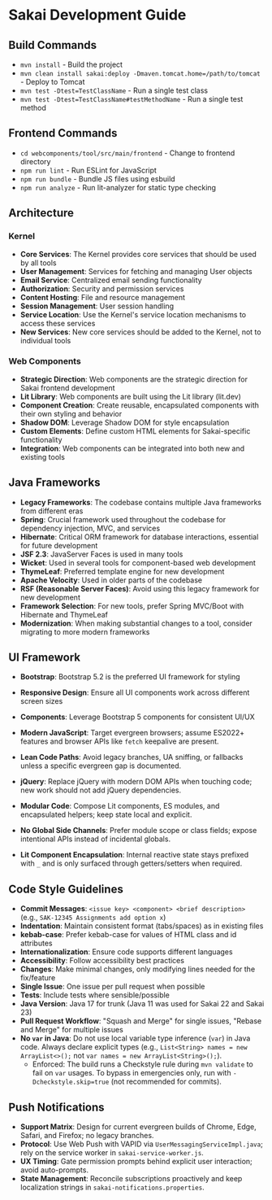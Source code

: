 # Sakai Development Guide

## Build Commands
- `mvn install` - Build the project
- `mvn clean install sakai:deploy -Dmaven.tomcat.home=/path/to/tomcat` - Deploy to Tomcat
- `mvn test -Dtest=TestClassName` - Run a single test class
- `mvn test -Dtest=TestClassName#testMethodName` - Run a single test method

## Frontend Commands
- `cd webcomponents/tool/src/main/frontend` - Change to frontend directory
- `npm run lint` - Run ESLint for JavaScript
- `npm run bundle` - Bundle JS files using esbuild
- `npm run analyze` - Run lit-analyzer for static type checking

## Architecture

### Kernel
- **Core Services**: The Kernel provides core services that should be used by all tools
- **User Management**: Services for fetching and managing User objects
- **Email Service**: Centralized email sending functionality
- **Authorization**: Security and permission services
- **Content Hosting**: File and resource management
- **Session Management**: User session handling
- **Service Location**: Use the Kernel's service location mechanisms to access these services
- **New Services**: New core services should be added to the Kernel, not to individual tools

### Web Components
- **Strategic Direction**: Web components are the strategic direction for Sakai frontend development
- **Lit Library**: Web components are built using the Lit library (lit.dev)
- **Component Creation**: Create reusable, encapsulated components with their own styling and behavior
- **Shadow DOM**: Leverage Shadow DOM for style encapsulation
- **Custom Elements**: Define custom HTML elements for Sakai-specific functionality
- **Integration**: Web components can be integrated into both new and existing tools

## Java Frameworks
- **Legacy Frameworks**: The codebase contains multiple Java frameworks from different eras
- **Spring**: Crucial framework used throughout the codebase for dependency injection, MVC, and services
- **Hibernate**: Critical ORM framework for database interactions, essential for future development
- **JSF 2.3**: JavaServer Faces is used in many tools
- **Wicket**: Used in several tools for component-based web development
- **ThymeLeaf**: Preferred template engine for new development
- **Apache Velocity**: Used in older parts of the codebase
- **RSF (Reasonable Server Faces)**: Avoid using this legacy framework for new development
- **Framework Selection**: For new tools, prefer Spring MVC/Boot with Hibernate and ThymeLeaf
- **Modernization**: When making substantial changes to a tool, consider migrating to more modern frameworks

## UI Framework
- **Bootstrap**: Bootstrap 5.2 is the preferred UI framework for styling
- **Responsive Design**: Ensure all UI components work across different screen sizes
- **Components**: Leverage Bootstrap 5 components for consistent UI/UX

- **Modern JavaScript**: Target evergreen browsers; assume ES2022+ features and browser APIs like `fetch` keepalive are present.
- **Lean Code Paths**: Avoid legacy branches, UA sniffing, or fallbacks unless a specific evergreen gap is documented.
- **jQuery**: Replace jQuery with modern DOM APIs when touching code; new work should not add jQuery dependencies.
- **Modular Code**: Compose Lit components, ES modules, and encapsulated helpers; keep state local and explicit.
- **No Global Side Channels**: Prefer module scope or class fields; expose intentional APIs instead of incidental globals.
- **Lit Component Encapsulation**: Internal reactive state stays prefixed with `_` and is only surfaced through getters/setters when required.

## Code Style Guidelines
- **Commit Messages**: `<issue key> <component> <brief description>` (e.g., `SAK-12345 Assignments add option x`)
- **Indentation**: Maintain consistent format (tabs/spaces) as in existing files
- **kebab-case**: Prefer kebab-case for values of HTML class and id attributes
- **Internationalization**: Ensure code supports different languages
- **Accessibility**: Follow accessibility best practices
- **Changes**: Make minimal changes, only modifying lines needed for the fix/feature
- **Single Issue**: One issue per pull request when possible
- **Tests**: Include tests where sensible/possible
- **Java Version**: Java 17 for trunk (Java 11 was used for Sakai 22 and Sakai 23)
- **Pull Request Workflow**: "Squash and Merge" for single issues, "Rebase and Merge" for multiple issues
- **No `var` in Java**: Do not use local variable type inference (`var`) in Java code. Always declare explicit types (e.g., `List<String> names = new ArrayList<>();` not `var names = new ArrayList<String>();`).
   - Enforced: The build runs a Checkstyle rule during `mvn validate` to fail on `var` usages. To bypass in emergencies only, run with `-Dcheckstyle.skip=true` (not recommended for commits).

## Push Notifications
- **Support Matrix**: Design for current evergreen builds of Chrome, Edge, Safari, and Firefox; no legacy branches.
- **Protocol**: Use Web Push with VAPID via `UserMessagingServiceImpl.java`; rely on the service worker in `sakai-service-worker.js`.
- **UX Timing**: Gate permission prompts behind explicit user interaction; avoid auto-prompts.
- **State Management**: Reconcile subscriptions proactively and keep localization strings in `sakai-notifications.properties`.
